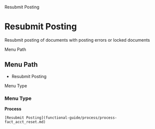 
Resubmit Posting
# Resubmit Posting


Resubmit posting of documents with posting errors or locked documents

Menu Path
## Menu Path



- Resubmit Posting

Menu Type
### Menu Type

**Process**


```
[Resubmit Posting](functional-guide/process/process-fact_acct_reset.md)
```